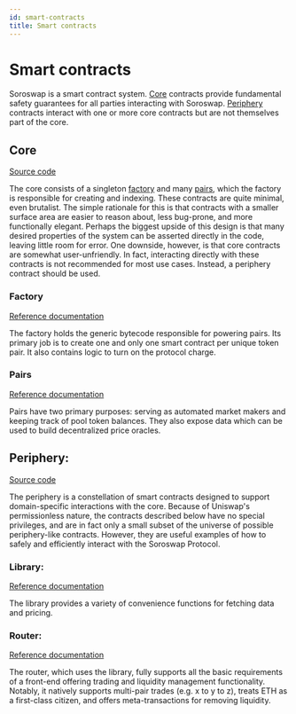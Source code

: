 ```yaml
---
id: smart-contracts
title: Smart contracts
---
```


# Smart contracts

Soroswap is a smart contract system. [Core](03-smart-contracts.md#core) contracts provide fundamental safety guarantees for all parties interacting with Soroswap. [Periphery](03-smart-contracts.md#periphery) contracts interact with one or more core contracts but are not themselves part of the core.

## Core

[Source code](https://github.com/soroswap/core)

The core consists of a singleton [factory](03-smart-contracts.md#factory) and many [pairs](03-smart-contracts.md#pairs), which the factory is responsible for creating and indexing. These contracts are quite minimal, even brutalist. The simple rationale for this is that contracts with a smaller surface area are easier to reason about, less bug-prone, and more functionally elegant. Perhaps the biggest upside of this design is that many desired properties of the system can be asserted directly in the code, leaving little room for error. One downside, however, is that core contracts are somewhat user-unfriendly. In fact, interacting directly with these contracts is not recommended for most use cases. Instead, a periphery contract should be used.

### Factory

[Reference documentation](../../03-technical-reference/02-SoroswapFactory.md)

The factory holds the generic bytecode responsible for powering pairs. Its primary job is to create one and only one smart contract per unique token pair. It also contains logic to turn on the protocol charge.

### Pairs

[Reference documentation](../../03-technical-reference/01-SoroswapPair.md)

Pairs have two primary purposes: serving as automated market makers and keeping track of pool token balances. They also expose data which can be used to build decentralized price oracles.

## Periphery:

[Source code](https://github.com/soroswap/core/tree/main/contracts)

The periphery is a constellation of smart contracts designed to support domain-specific interactions with the core. Because of Uniswap's permissionless nature, the contracts described below have no special privileges, and are in fact only a small subset of the universe of possible periphery-like contracts. However, they are useful examples of how to safely and efficiently interact with the Soroswap Protocol.

### Library:

[Reference documentation](../../03-technical-reference/03-SoroswapLibrary.md)

The library provides a variety of convenience functions for fetching data and pricing.

### Router:

[Reference documentation](../../03-technical-reference/04-SoroswapRouter.md)

The router, which uses the library, fully supports all the basic requirements of a front-end offering trading and liquidity management functionality. Notably, it natively supports multi-pair trades (e.g. x to y to z), treats ETH as a first-class citizen, and offers meta-transactions for removing liquidity.
